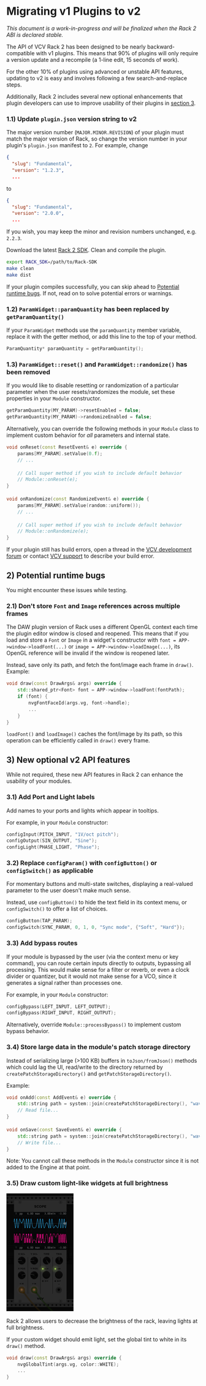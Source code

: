 # Migrating v1 Plugins to v2
*This document is a work-in-progress and will be finalized when the Rack 2 ABI is declared stable.*

The API of VCV Rack 2 has been designed to be nearly backward-compatible with v1 plugins.
This means that 90% of plugins will only require a version update and a recompile (a 1-line edit, 15 seconds of work).

For the other 10% of plugins using advanced or unstable API features, updating to v2 is easy and involves following a few search-and-replace steps.

Additionally, Rack 2 includes several new optional enhancements that plugin developers can use to improve usability of their plugins in [section 3](#3-New-optional-v2-API-features).


### 1.1) Update `plugin.json` version string to v2
The major version number (`MAJOR.MINOR.REVISION`) of your plugin must match the major version of Rack, so change the version number in your plugin's `plugin.json` manifest to `2`.
For example, change
```json
{
  "slug": "Fundamental",
  "version": "1.2.3",
  ...
```
to
```json
{
  "slug": "Fundamental",
  "version": "2.0.0",
  ...
```
If you wish, you may keep the minor and revision numbers unchanged, e.g. `2.2.3`.

Download the latest [Rack 2 SDK](https://vcvrack.com/downloads/).
Clean and compile the plugin.
```bash
export RACK_SDK=/path/to/Rack-SDK
make clean
make dist
```

If your plugin compiles successfully, you can skip ahead to [Potential runtime bugs](#2-Potential-runtime-bugs).
If not, read on to solve potential errors or warnings.


### 1.2) `ParamWidget::paramQuantity` has been replaced by `getParamQuantity()`
If your `ParamWidget` methods use the `paramQuantity` member variable, replace it with the getter method, or add this line to the top of your method.
```cpp
ParamQuantity* paramQuantity = getParamQuantity();
```


### 1.3) `ParamWidget::reset()` and `ParamWidget::randomize()` has been removed
If you would like to disable resetting or randomization of a particular parameter when the user resets/randomizes the module, set these properties in your `Module` constructor.
```cpp
getParamQuantity(MY_PARAM)->resetEnabled = false;
getParamQuantity(MY_PARAM)->randomizeEnabled = false;
```

Alternatively, you can override the following methods in your `Module` class to implement custom behavior for *all* parameters and internal state.
```cpp
void onReset(const ResetEvent& e) override {
	params[MY_PARAM].setValue(0.f);
	// ...

	// Call super method if you wish to include default behavior
	// Module::onReset(e);
}

void onRandomize(const RandomizeEvent& e) override {
	params[MY_PARAM].setValue(random::uniform());
	// ...

	// Call super method if you wish to include default behavior
	// Module::onRandomize(e);
}
```


If your plugin still has build errors, open a thread in the [VCV development forum](https://community.vcvrack.com/c/development/8) or contact [VCV support](https://vcvrack.com/support) to describe your build error.


## 2) Potential runtime bugs
You might encounter these issues while testing.


### 2.1) Don't store `Font` and `Image` references across multiple frames
The DAW plugin version of Rack uses a different OpenGL context each time the plugin editor window is closed and reopened.
This means that if you load and store a `Font` or `Image` in a widget's constructor with `font = APP->window->loadFont(...)` or `image = APP->window->loadImage(...)`, its OpenGL reference will be invalid if the window is reopened later.

Instead, save only its path, and fetch the font/image each frame in `draw()`. Example:
```cpp
void draw(const DrawArgs& args) override {
	std::shared_ptr<Font> font = APP->window->loadFont(fontPath);
	if (font) {
		nvgFontFaceId(args.vg, font->handle);
		...
	}
}

```
`loadFont()` and `loadImage()` caches the font/image by its path, so this operation can be efficiently called in `draw()` every frame.


## 3) New optional v2 API features
While not required, these new API features in Rack 2 can enhance the usability of your modules.

### 3.1) Add Port and Light labels
Add names to your ports and lights which appear in tooltips.

For example, in your `Module` constructor:
```cpp
configInput(PITCH_INPUT, "1V/oct pitch");
configOutput(SIN_OUTPUT, "Sine");
configLight(PHASE_LIGHT, "Phase");
```


### 3.2) Replace `configParam()` with `configButton()` or `configSwitch()` as applicable
For momentary buttons and multi-state switches, displaying a real-valued parameter to the user doesn't make much sense.

Instead, use `configButton()` to hide the text field in its context menu, or `configSwitch()` to offer a list of choices.
```cpp
configButton(TAP_PARAM);
configSwitch(SYNC_PARAM, 0, 1, 0, "Sync mode", {"Soft", "Hard"});
```


### 3.3) Add bypass routes
If your module is bypassed by the user (via the context menu or key command), you can route certain inputs directly to outputs, bypassing all processing.
This would make sense for a filter or reverb, or even a clock divider or quantizer, but it would not make sense for a VCO, since it generates a signal rather than processes one.

For example, in your `Module` constructor:
```cpp
configBypass(LEFT_INPUT, LEFT_OUTPUT);
configBypass(RIGHT_INPUT, RIGHT_OUTPUT);
```

Alternatively, override `Module::processBypass()` to implement custom bypass behavior.


### 3.4) Store large data in the module's patch storage directory
Instead of serializing large (>100 KB) buffers in `toJson/fromJson()` methods which could lag the UI, read/write to the directory returned by `createPatchStorageDirectory()` and `getPatchStorageDirectory()`.

Example:
```cpp
void onAdd(const AddEvent& e) override {
	std::string path = system::join(createPatchStorageDirectory(), "wavetable.wav");
	// Read file...
}

void onSave(const SaveEvent& e) override {
	std::string path = system::join(createPatchStorageDirectory(), "wavetable.wav");
	// Write file...
}
```
Note: You cannot call these methods in the `Module` constructor since it is not added to the Engine at that point.


### 3.5) Draw custom light-like widgets at full brightness

<img src="images/dark-scope.png" class="float-right">

Rack 2 allows users to decrease the brightness of the rack, leaving lights at full brightness.

If your custom widget should emit light, set the global tint to white in its `draw()` method.
```cpp
void draw(const DrawArgs& args) override {
	nvgGlobalTint(args.vg, color::WHITE);
	...
}
```
